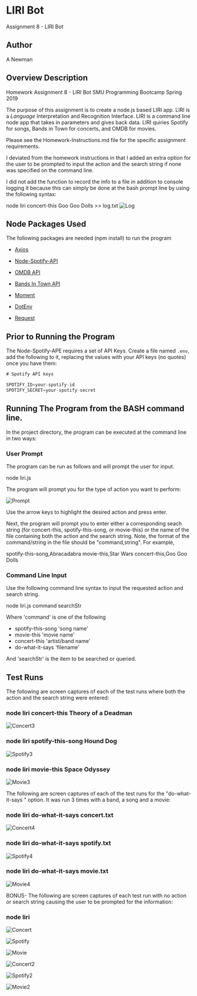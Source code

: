 # LIRI Bot
Assignment 8 - LIRI Bot

## Author
A Newman

## Overview Description
Homework Assignment 8 - LIRI Bot
SMU Programming Bootcamp Spring 2019

The purpose of this assignment is to create a node.js based LIRI app.  LIRI is a _Language_ Interpretation and Recognition Interface. LIRI is a command line node app that takes in parameters and gives back data. LIRI quiries Spotify for songs, Bands in Town for concerts, and OMDB for movies.

Please see the Homework-Instructions.md file for the specific assignment requirements.

I deviated from the homework instructions in that I added an extra option for the user to be prompted to input the action and the search string if none was specified on the command line.

I did not add the function to record the info to a file in addition to console logging it because this can simply be done at the bash prompt line by using the following syntax:

node liri concert-this Goo Goo Dolls >> log.txt
![Log](./images/Log.PNG)

## Node Packages Used
The following packages are needed (npm install) to run the program

   * [Axios](https://www.npmjs.com/package/axios)

   * [Node-Spotify-API](https://www.npmjs.com/package/node-spotify-api)

   * [OMDB API](http://www.omdbapi.com)
   
   * [Bands In Town API](http://www.artists.bandsintown.com/bandsintown-api)

   * [Moment](https://www.npmjs.com/package/moment)

   * [DotEnv](https://www.npmjs.com/package/dotenv)

   * [Request](https://www.npmjs.com/package/request)

## Prior to Running the Program
The Node-Spotify-APE requires a set of API Keys. Create a file named `.env`, add the following to it, replacing the values with your API keys (no quotes) once you have them:

```js
# Spotify API keys

SPOTIFY_ID=your-spotify-id
SPOTIFY_SECRET=your-spotify-secret

```

## Running The Program from the BASH command line.
In the project directory, the program can be executed at the command line in two ways: 

### User Prompt
The program can be run as follows and will prompt the user for input.

node liri.js

The program will prompt you for the type of action you want to perform:

![Prompt](./images/Capture1.PNG)

Use the arrow keys to highlight the desired action and press enter.

Next, the program will prompt you to enter either a corresponding seach string (for concert-this, spotify-this-song, or movie-this) or the name of the file containing both the action and the search string.  Note, the format of the command/string in the file should be "command,string".  For example, 

spotify-this-song,Abracadabra
movie-this,Star Wars
concert-this,Goo Goo Dolls

### Command Line Input
Use the following command line syntax to input the requested action and search string.

node liri.js command searchStr

Where 'command' is one of the following 

- spotify-this-song 'song name'
- movie-this 'movie name'
- concert-this 'artist/band name'
- do-what-it-says 'filename'

And 'searchStr' is the item to be searched or queried.

## Test Runs

The following are screen captures of each of the test runs where both the action and the search string were entered:

### node liri concert-this Theory of a Deadman
![Concert3](./images/Concert3.PNG)

### node liri spotify-this-song Hound Dog
![Spotify3](./images/Spotify3.PNG)

### node liri movie-this Space Odyssey
![Movie3](./images/Movie3.PNG)

The following are screen captures of each of the test runs for the "do-what-it-says <filename>" option.  It was run 3 times with a band, a song and a movie:
  
### node liri do-what-it-says concert.txt
![Concert4](./images/Concert4.PNG)

### node liri do-what-it-says spotify.txt
![Spotify4](./images/Spotify4.PNG)

### node liri do-what-it-says movie.txt
![Movie4](./images/Movie4.PNG)


BONUS- The following are screen captures of each test run with no action or search string causing the user to be prompted for the information:
### node liri 
![Concert](./images/Concert.PNG)

![Spotify](./images/Spotify.PNG)

![Movie](./images/Movie.PNG)

![Concert2](./images/Concert2.PNG)

![Spotify2](./images/Spotify2.PNG)

![Movie2](./images/Movie2.PNG)


